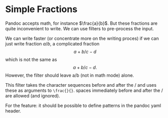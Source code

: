 Simple Fractions
================

Pandoc accepts math, for instance $\frac{a}{b}$. But these fractions are
quite inconvenient to write. We can use filters to pre-process the
input.

We can write faster (or concentrate more on the writing proces) if we
can just write fraction $a/b$, a complicated fraction $$a+b / c-d$$
which is not the same as $$a + b/c - d.$$ However, the filter should
leave a/b (not in math mode) alone.

This filter takes the character sequences before and after the / and
uses these as arguments to `\frac{}{}`. spaces immediately before and
after the / are allowed (and ignored).

For the feature: it should be possible to define patterns in the pandoc
yaml header.
